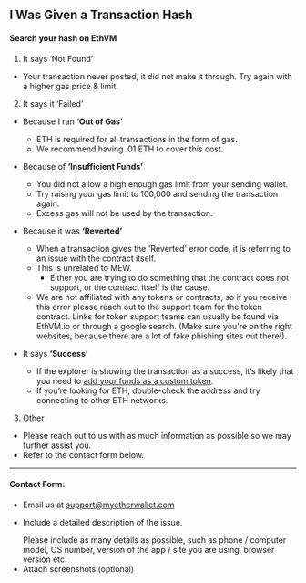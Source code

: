 ## I Was Given a Transaction Hash

#### Search your hash on EthVM

1. It says ‘Not Found’

- Your transaction never posted, it did not make it through.
  Try again with a higher gas price & limit.

2. It says it ‘Failed’

- Because I ran **‘Out of Gas’**
  - ETH is required for all transactions in the form of gas. 
  - We recommend having .01 ETH to cover this cost. 

- Because of **‘Insufficient Funds’**
  - You did not allow a high enough gas limit from your sending wallet. 
  - Try raising your gas limit to 100,000 and sending the transaction again. 
  - Excess gas will not be used by the transaction.

- Because it was **‘Reverted’**
  - When a transaction gives the 'Reverted' error code, it is referring to an issue with the contract itself. 
  - This is unrelated to MEW. 
    - Either you are trying to do something that the contract does not support, or the contract itself is the cause. 
  - We are not affiliated with any tokens or contracts, so if you receive this error please reach out to the support team for the token contract. Links for token support teams can usually be found via EthVM.io or through a google search. (Make sure you're on the right websites, because there are a lot of fake phishing sites out there!).

- It says **‘Success’**
  - If the explorer is showing the transaction as a success, it’s likely that you need to [add your funds as a custom token](https://kb.myetherwallet.com/en/tokens/how-to-add-custom-token/). 
  - If you’re looking for ETH, double-check the address and try connecting to other ETH networks.

3. Other

- Please reach out to us with as much information as possible so we may further assist you. 
- Refer to the contact form below.

* * *

#### Contact Form:

- Email us at support@myetherwallet.com
- <p>Include a detailed description of the issue.</p>
  <note>Please include as many details as possible, such as phone / computer model, OS number, version of the app / site you are using, browser version etc.</note>
- Attach screenshots (optional)
